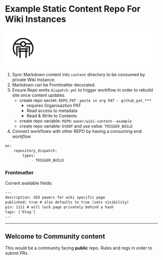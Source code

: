 # Example Static Content Repo For Wiki Instances
![Arcetypal Repo](archetypal-heading.jpg)
1. Sync Markdown content into `content` directory to be consumed by private Wiki Instance.
2. Markdown can be Frontmatter decorated.
3. Ensure Repo emits `dispatch.yml` to trigger workflow in order to rebuild site once content updates.
    * create repo secret: `REPO_PAT` : `paste in org PAT - github_pat_***`
      * requires Organisaztion PAT
      * Read access to metadata
      * Read & Write to Contents
    * create repo variable: `REPO`:  `owner/wiki-content--example`
    * create repo variable: `EVENT` and use value: `TRIGGER_BUILD`
4. Connect workflows with other REPO by having a consuming end:
*workflow*
```
on:
    repository_dispatch:
        types:
            - TRIGGER_BUILD
```
### Frontmatter
Current available fields:
```
---
description: SEO powers for wiki specific page
published: true # also defaults to true (sets visibility)
pin: 1111 # will lock page privately behind a hash
tags: ['blog']
---
```

---
## Welcome to Community content

This would be a community facing **public** repo.
Rules and regs in order to submit PRs

